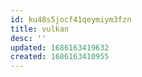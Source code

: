 ```yaml
---
id: ku48s5jocf41qeymiym3fzn
title: vulkan
desc: ''
updated: 1686163419632
created: 1686163410955
---
```

